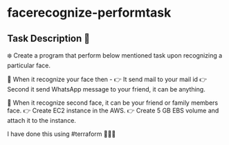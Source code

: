 # facerecognize-performtask

## Task Description 📄

❄️ Create a program that perform below mentioned task upon recognizing a particular face. 

📌 When it recognize your face then - 
👉 It send mail to your mail id 
👉 Second it send WhatsApp message to your friend, it can be anything. 

📌 When it recognize second face, it can be your friend or family members face.
👉 Create EC2 instance in the AWS. 
👉 Create 5 GB EBS volume and attach it to the instance. 

I have done this using #terraform 💁🏻‍♀️
